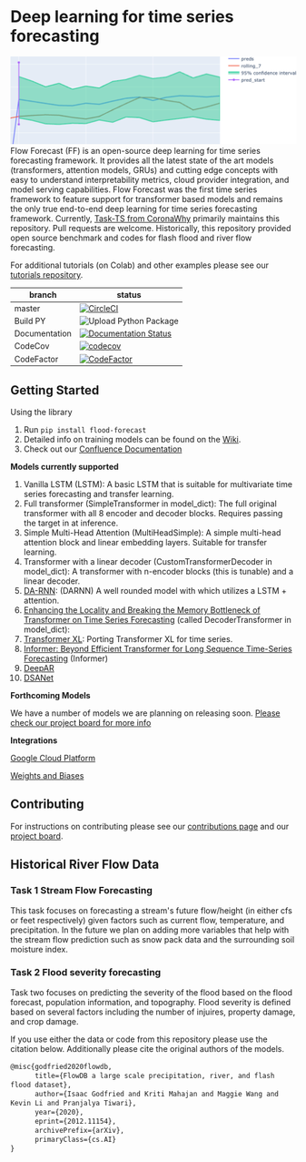 # Deep learning for time series forecasting
![Example image](https://raw.githubusercontent.com/CoronaWhy/task-ts/master/images/Picture1.png)
Flow Forecast (FF) is an open-source deep learning for time series forecasting framework. It provides all the latest state of the art models (transformers, attention models, GRUs) and cutting edge concepts with easy to understand interpretability metrics, cloud provider integration, and model serving capabilities. Flow Forecast was the first time series framework to feature support for transformer based models and remains the only true end-to-end deep learning for time series forecasting framework. Currently, [Task-TS from CoronaWhy](https://github.com/CoronaWhy/task-ts/wiki) primarily maintains this repository. Pull requests are welcome. Historically, this repository provided open source benchmark and codes for flash flood and river flow forecasting. 

For additional tutorials (on Colab) and other examples please see our [tutorials repository](https://github.com/AIStream-Peelout/flow_tutorials).

| branch  | status                                                                                                                                                                                                            |
| ---     | ---                                                                                                                                                                                                               |
| master  | [![CircleCI](https://circleci.com/gh/AIStream-Peelout/flow-forecast.svg?style=svg&circle-token=f7be0a4863710165969ba0903fa471f08a347df1)](https://circleci.com/gh/AIStream-Peelout/flow-forecast)                 |
| Build PY| ![Upload Python Package](https://github.com/AIStream-Peelout/flow-forecast/workflows/Upload%20Python%20Package/badge.svg)|
| Documentation | [![Documentation Status](https://readthedocs.org/projects/flow-forecast/badge/?version=latest)](https://flow-forecast.readthedocs.io/en/latest/)|
| CodeCov| [![codecov](https://codecov.io/gh/AIStream-Peelout/flow-forecast/branch/master/graph/badge.svg)](https://codecov.io/gh/AIStream-Peelout/flow-forecast)|
| CodeFactor| [![CodeFactor](https://www.codefactor.io/repository/github/aistream-peelout/flow-forecast/badge)](https://www.codefactor.io/repository/github/aistream-peelout/flow-forecast)|
## Getting Started 

Using the library
1. Run `pip install flood-forecast`
2. Detailed info on training models can be found on the [Wiki](https://flow-forecast.atlassian.net/wiki/spaces/FF/pages/364019713/Training+Models).
3. Check out our [Confluence Documentation](https://flow-forecast.atlassian.net/wiki/spaces/FF/overview) 

**Models currently supported** 

1. Vanilla LSTM (LSTM): A basic LSTM that is suitable for multivariate time series forecasting and transfer learning. 
2. Full transformer (SimpleTransformer in model_dict): The full original transformer with all 8 encoder and decoder blocks. Requires passing the target in at inference. 
3. Simple Multi-Head Attention (MultiHeadSimple): A simple multi-head attention block and linear embedding layers. Suitable for transfer learning.
4. Transformer with a linear decoder (CustomTransformerDecoder in model_dict): A transformer with n-encoder blocks (this is tunable) and a linear decoder.
5. [DA-RNN](https://arxiv.org/abs/1704.02971): (DARNN) A well rounded model with which utilizes a LSTM + attention. 
6. [Enhancing the Locality and Breaking the Memory Bottleneck of Transformer on Time Series Forecasting](https://arxiv.org/abs/1907.00235) (called DecoderTransformer in model_dict): 
7. [Transformer XL](https://arxiv.org/abs/1901.02860): Porting Transformer XL for time series.
8. [Informer: Beyond Efficient Transformer for Long Sequence Time-Series Forecasting](https://arxiv.org/abs/2012.07436) (Informer)
9. [DeepAR](https://arxiv.org/abs/1704.04110)
10. [DSANet](https://www.semanticscholar.org/paper/DSANet%3A-Dual-Self-Attention-Network-for-Time-Series-Huang-Wang/6645a09c742760144e4ba0a6f6652e429b1bf107)

**Forthcoming Models**

We have a number of models we are planning on releasing soon. [Please check our project board for more info](https://github.com/AIStream-Peelout/flow-forecast/projects/5)

**Integrations**

[Google Cloud Platform](https://github.com/AIStream-Peelout/flow-forecast/wiki/Cloud-Provider-Integration) 

[Weights and Biases](https://www.wandb.com/)

## Contributing 

For instructions on contributing please see our [contributions page](https://flow-forecast.atlassian.net/wiki/spaces/FF/pages/11403276/Contributing) and our [project board](https://github.com/AIStream-Peeloutt/flow-forecast/projects). 


## Historical River Flow Data  

### Task 1 Stream Flow Forecasting 
This task focuses on forecasting a stream's future flow/height (in either cfs or feet respectively) given factors such as current flow, temperature, and precipitation. In the future we plan on adding more variables that help with the stream flow prediction such as snow pack data and the surrounding soil moisture index. 

### Task 2 Flood severity forecasting
Task two focuses on predicting the severity of the flood based on the flood forecast, population information, and topography. Flood severity is defined based on several factors including the number of injuires, property damage, and crop damage.

If you use either the data or code from this repository please use the citation below. Additionally please cite the original authors of the models.
```
@misc{godfried2020flowdb,
      title={FlowDB a large scale precipitation, river, and flash flood dataset}, 
      author={Isaac Godfried and Kriti Mahajan and Maggie Wang and Kevin Li and Pranjalya Tiwari},
      year={2020},
      eprint={2012.11154},
      archivePrefix={arXiv},
      primaryClass={cs.AI}
}
```
 
